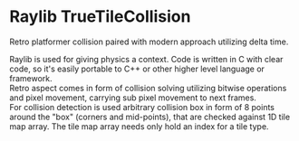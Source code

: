 # Raylib TrueTileCollision
Retro platformer collision paired with modern approach utilizing delta time.

Raylib is used for giving physics a context. Code is written in C with clear code, so it's easily portable to C++ or other higher level language or framework.    
Retro aspect comes in form of collision solving utilizing bitwise operations and pixel movement, carrying sub pixel movement to next frames.    
For collision detection is used arbitrary collision box in form of 8 points around the "box" (corners and mid-points), that are checked against 1D tile map array.
The tile map array needs only hold an index for a tile type.
